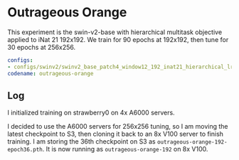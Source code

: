 # Outrageous Orange

This experiment is the swin-v2-base with hierarchical multitask objective applied to iNat 21 192x192.
We train for 90 epochs at 192x192, then tune for 30 epochs at 256x256.

```yaml
configs: 
- configs/swinv2/swinv2_base_patch4_window12_192_inat21_hierarchical_lr5.yaml
codename: outrageous-orange
```

## Log

I initialized training on strawberry0 on 4x A6000 servers.

I decided to use the A6000 servers for 256x256 tuning, so I am moving the latest checkpoint to S3, then cloning it back to an 8x V100 server to finish training.
I am storing the 36th checkpoint on S3 as `outrageous-orange-192-epoch36.pth`.
It is now running as `outrageous-orange-192` on 8x V100.
